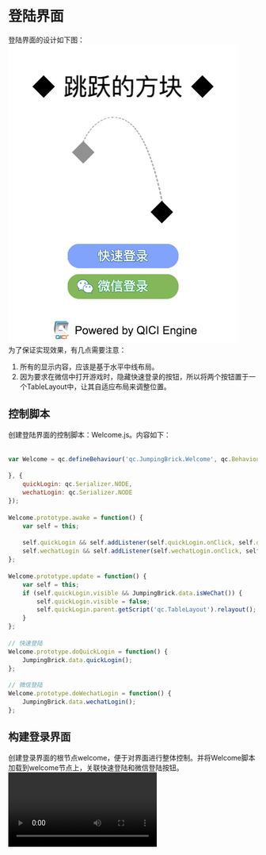 # 登陆界面
登陆界面的设计如下图：  
![](../../images/ui_welcome.png)  
为了保证实现效果，有几点需要注意：
1. 所有的显示内容，应该是基于水平中线布局。
2. 因为要求在微信中打开游戏时，隐藏快速登录的按钮，所以将两个按钮置于一个TableLayout中，让其自适应布局来调整位置。

## 控制脚本
创建登陆界面的控制脚本：Welcome.js。内容如下：
````javascript

var Welcome = qc.defineBehaviour('qc.JumpingBrick.Welcome', qc.Behaviour, function() {

}, {
	quickLogin: qc.Serializer.NODE,
	wechatLogin: qc.Serializer.NODE
});

Welcome.prototype.awake = function() {
	var self = this;

	self.quickLogin && self.addListener(self.quickLogin.onClick, self.doQuickLogin, self);
	self.wechatLogin && self.addListener(self.wechatLogin.onClick, self.doWechatLogin, self);
};

Welcome.prototype.update = function() {
    var self = this;
	if (self.quickLogin.visible && JumpingBrick.data.isWeChat()) {
		self.quickLogin.visible = false;
		self.quickLogin.parent.getScript('qc.TableLayout').relayout();
	}
};

// 快速登陆
Welcome.prototype.doQuickLogin = function() {
	JumpingBrick.data.quickLogin();
};

// 微信登陆
Welcome.prototype.doWechatLogin = function() {
	JumpingBrick.data.wechatLogin();
};
````

## 构建登录界面
创建登录界面的根节点welcome，便于对界面进行整体控制。并将Welcome脚本加载到welcome节点上，关联快速登陆和微信登陆按钮。
 <video controls="controls" src="../../video/create_welcome_show.mp4"></video>
